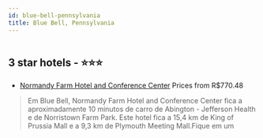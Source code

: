 ```yaml
---
id: blue-bell-pennsylvania
title: Blue Bell, Pennsylvania
---
```


<center><img src="https://i.travelapi.com/hotels/2000000/1340000/1338200/1338126/843ff3d3_b.jpg" alt="" /></center>


##  3 star hotels - ⭐️⭐️⭐️

-    [Normandy Farm Hotel and Conference Center](https://www.hurb.com/br/aud/https://www.hurb.com/br/hotels/blue-bell/normandy-farm-hotel-and-conference-center-HT-2UAJ?cmp=18055) Prices from R$770.48
   > Em Blue Bell, Normandy Farm Hotel and Conference Center fica a aproximadamente 10 minutos de carro de Abington - Jefferson Health e de Norristown Farm Park.  Este hotel fica a 15,4 km de King of Prussia Mall e a 9,3 km de Plymouth Meeting Mall.Fique em um
